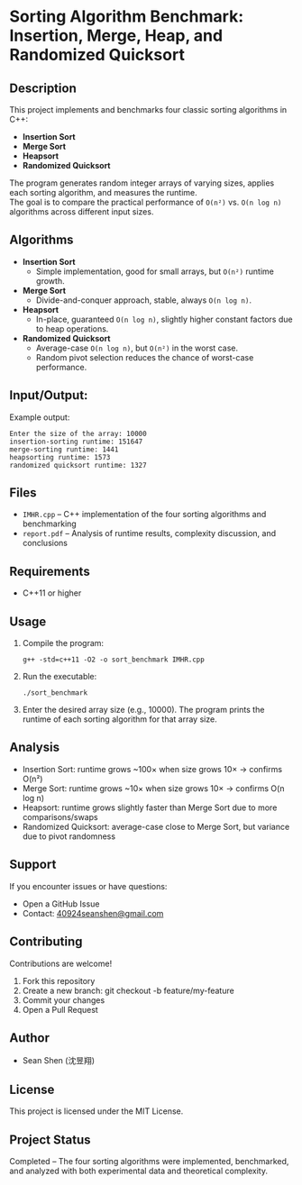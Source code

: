 # Sorting Algorithm Benchmark: Insertion, Merge, Heap, and Randomized Quicksort

## Description
This project implements and benchmarks four classic sorting algorithms in C++:
- **Insertion Sort**
- **Merge Sort**
- **Heapsort**
- **Randomized Quicksort**

The program generates random integer arrays of varying sizes, applies each sorting algorithm, and measures the runtime.  
The goal is to compare the practical performance of `O(n²)` vs. `O(n log n)` algorithms across different input sizes.

## Algorithms
- **Insertion Sort**  
  - Simple implementation, good for small arrays, but `O(n²)` runtime growth.
- **Merge Sort**  
  - Divide-and-conquer approach, stable, always `O(n log n)`.
- **Heapsort**  
  - In-place, guaranteed `O(n log n)`, slightly higher constant factors due to heap operations.
- **Randomized Quicksort**  
  - Average-case `O(n log n)`, but `O(n²)` in the worst case.  
  - Random pivot selection reduces the chance of worst-case performance.

## Input/Output:
Example output:
```
Enter the size of the array: 10000
insertion-sorting runtime: 151647
merge-sorting runtime: 1441
heapsorting runtime: 1573
randomized quicksort runtime: 1327
```

## Files
- `IMHR.cpp` – C++ implementation of the four sorting algorithms and benchmarking
- `report.pdf` – Analysis of runtime results, complexity discussion, and conclusions

## Requirements
- C++11 or higher

## Usage
1. Compile the program:
   ```
   g++ -std=c++11 -O2 -o sort_benchmark IMHR.cpp
   ```
2. Run the executable:
   ```
   ./sort_benchmark
   ```
3. Enter the desired array size (e.g., 10000). The program prints the runtime of each sorting algorithm for that array size.

## Analysis
- Insertion Sort: runtime grows ~100× when size grows 10× → confirms O(n²)
- Merge Sort: runtime grows ~10× when size grows 10× → confirms O(n log n)
- Heapsort: runtime grows slightly faster than Merge Sort due to more comparisons/swaps
- Randomized Quicksort: average-case close to Merge Sort, but variance due to pivot randomness

## Support
If you encounter issues or have questions:
- Open a GitHub Issue
- Contact: 40924seanshen@gmail.com

## Contributing
Contributions are welcome!

1. Fork this repository
2. Create a new branch: git checkout -b feature/my-feature
3. Commit your changes
4. Open a Pull Request

## Author
- Sean Shen (沈昱翔)

## License
This project is licensed under the MIT License.

## Project Status
Completed – The four sorting algorithms were implemented, benchmarked, and analyzed with both experimental data and theoretical complexity.
